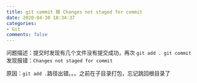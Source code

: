 ```yaml
---
title: git commit 报 Changes not staged for commit
date: 2020-04-30 18:34:37
categories:
- Git
comments: false
---
```


问题描述：提交时发现有几个文件没有提交成功，再次 `git add . git commit ` 发现报错：`Changes not staged for commit`

原因：`git add .`路径出错。。。之前在子目录打包，忘记跳回根目录了

